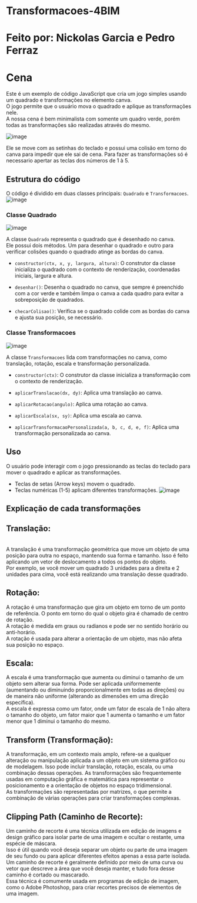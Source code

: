 # Transformacoes-4BIM
<h1>Feito por: Nickolas Garcia e Pedro Ferraz
<h1>Cena</h1>
Este é um exemplo de código JavaScript que cria um jogo simples usando um quadrado e transformações no elemento canva.<br> O jogo permite que o usuário mova o quadrado e aplique as transformações nele.<br> A nossa cena é bem minimalista com somente um quadro verde, porém todas as transformações são realizadas através do mesmo.<br>
  
  ![image](https://github.com/PedroFRomao/Transformacoes-4BIM/assets/120103357/25165ad8-c9ba-40c3-90f4-5b6f3686ce4b)

Ele se move com as setinhas do teclado e possui uma colisão em torno do canva para impedir que ele sai de cena. Para fazer as transformações só é necessario apertar as teclas dos números de 1 à 5.<br>



## Estrutura do código

O código é dividido em duas classes principais: `Quadrado` e `Transformacoes`.
![image](https://github.com/PedroFRomao/Transformacoes-4BIM/assets/120103357/bf74b947-f1ae-4ba5-9186-29153374338e)

### Classe Quadrado

![image](https://github.com/PedroFRomao/Transformacoes-4BIM/assets/120103357/5d989a7c-1c71-46f2-b330-f274f1045bdb)

A classe `Quadrado` representa o quadrado que é desenhado no canva.<br> Ele possui dois métodos. Um para desenhar o quadrado e outro para verificar colisões quando o quadrado atinge as bordas do canva.

- `constructor(ctx, x, y, largura, altura)`: O construtor da classe inicializa o quadrado com o contexto de renderização, coordenadas iniciais, largura e altura.

- `desenhar()`: Desenha o quadrado no canva, que sempre é preenchido com a cor verde e também limpa o canva a cada quadro para evitar a sobreposição de quadrados.

- `checarColisao()`: Verifica se o quadrado colide com as bordas do canva e ajusta sua posição, se necessário.

### Classe Transformacoes

![image](https://github.com/PedroFRomao/Transformacoes-4BIM/assets/120103357/c4b3f2d3-48c3-4560-aa5c-66881f53c8ed)

A classe `Transformacoes` lida com transformações no canva, como translação, rotação, escala e transformação personalizada.

- `constructor(ctx)`: O construtor da classe inicializa a transformação com o contexto de renderização.

- `aplicarTranslacao(dx, dy)`: Aplica uma translação ao canva.

- `aplicarRotacao(angulo)`: Aplica uma rotação ao canva.

- `aplicarEscala(sx, sy)`: Aplica uma escala ao canva.

- `aplicarTransformacaoPersonalizada(a, b, c, d, e, f)`: Aplica uma transformação personalizada ao canva.

## Uso

O usuário pode interagir com o jogo pressionando as teclas do teclado para mover o quadrado e aplicar as transformações.

- Teclas de setas (Arrow keys) movem o quadrado.
- Teclas numéricas (1-5) aplicam diferentes transformações.
![image](https://github.com/PedroFRomao/Transformacoes-4BIM/assets/120103357/88e3c727-8d66-4121-93f4-fa8ae46a1af9)


## Explicação de cada transformações

<h2>Translação:</h2><br>
A translação é uma transformação geométrica que move um objeto de uma posição para outra no espaço, mantendo sua forma e tamanho. Isso é feito aplicando um vetor de deslocamento a todos os pontos do objeto.<br>
Por exemplo, se você mover um quadrado 3 unidades para a direita e 2 unidades para cima, você está realizando uma translação desse quadrado.
<h2>Rotação:</h2>
A rotação é uma transformação que gira um objeto em torno de um ponto de referência. O ponto em torno do qual o objeto gira é chamado de centro de rotação. <br>
A rotação é medida em graus ou radianos e pode ser no sentido horário ou anti-horário.<br> A rotação é usada para alterar a orientação de um objeto, mas não afeta sua posição no espaço.
<h2>Escala:</h2>
A escala é uma transformação que aumenta ou diminui o tamanho de um objeto sem alterar sua forma. Pode ser aplicada uniformemente (aumentando ou diminuindo proporcionalmente em todas as direções) ou de maneira não uniforme (alterando as dimensões em uma direção específica). <br>
A escala é expressa como um fator, onde um fator de escala de 1 não altera o tamanho do objeto, um fator maior que 1 aumenta o tamanho e um fator menor que 1 diminui o tamanho do mesmo.
<h2>Transform (Transformação):</h2>
A transformação, em um contexto mais amplo, refere-se a qualquer alteração ou manipulação aplicada a um objeto em um sistema gráfico ou de modelagem. Isso pode incluir translação, rotação, escala, ou uma combinação dessas operações. As transformações são frequentemente usadas em computação gráfica e matemática para representar o posicionamento e a orientação de objetos no espaço tridimensional. <br>
As transformações são representadas por matrizes, o que permite a combinação de várias operações para criar transformações complexas.
<h2>Clipping Path (Caminho de Recorte):</h2>
Um caminho de recorte é uma técnica utilizada em edição de imagens e design gráfico para isolar parte de uma imagem e ocultar o restante, uma espécie de máscara. <br>
Isso é útil quando você deseja separar um objeto ou parte de uma imagem de seu fundo ou para aplicar diferentes efeitos apenas a essa parte isolada. Um caminho de recorte é geralmente definido por meio de uma curva ou vetor que descreve a área que você deseja manter, e tudo fora desse caminho é cortado ou mascarado. <br>
Essa técnica é comumente usada em programas de edição de imagem, como o Adobe Photoshop, para criar recortes precisos de elementos de uma imagem.
